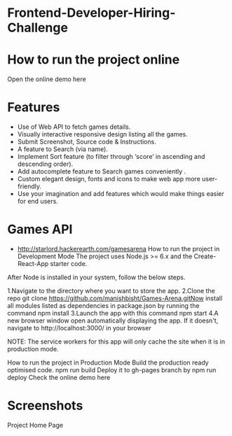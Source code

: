 # Frontend-Developer-Hiring-Challenge
# How to run the project online
Open the online demo here

# Features
* Use of Web API to fetch games details.
* Visually interactive responsive design listing all the games.
* Submit Screenshot, Source code & Instructions.
* A feature to Search (via name).
* Implement Sort feature (to filter through ‘score’ in ascending and descending order).
* Add autocomplete feature to Search games conveniently .
* Custom elegant design, fonts and icons to make web app more user-friendly.
* Use your imagination and add features which would make things easier for end users.

# Games API
* http://starlord.hackerearth.com/gamesarena
How to run the project in Development Mode
The project uses Node.js >= 6.x and the Create-React-App starter code.

After Node is installed in your system, follow the below steps.

1.Navigate to the directory where you want to store the app.
2.Clone the repo git clone https://github.com/manishbisht/Games-Arena.gitNow install all modules listed as dependencies in package.json by running the command npm install
3.Launch the app with this command npm start
4.A new browser window open automatically displaying the app. If it doesn't, navigate to http://localhost:3000/ in your browser

NOTE: The service workers for this app will only cache the site when it is in production mode.

How to run the project in Production Mode
Build the production ready optimised code. npm run build
Deploy it to gh-pages branch by npm run deploy
Check the online demo here

# Screenshots
Project Home Page
